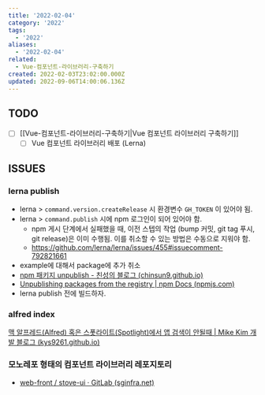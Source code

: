```yaml
---
title: '2022-02-04'
category: '2022'
tags:
  - '2022'
aliases:
  - '2022-02-04'
related:
  - Vue-컴포넌트-라이브러리-구축하기
created: 2022-02-03T23:02:00.000Z
updated: 2022-09-06T14:00:06.136Z
---
```


<Metadata />

## TODO

- [ ] [[Vue-컴포넌트-라이브러리-구축하기|Vue 컴포넌트 라이브러리 구축하기]]
  - [ ] Vue 컴포넌트 라이브러리 배포 (Lerna)

## ISSUES

### lerna publish

- lerna > `command.version.createRelease` 시 환경변수 `GH_TOKEN` 이 있어야 됨.
- lerna > `command.publish` 시에 npm 로그인이 되어 있어야 함.
  - npm 게시 단계에서 실패했을 때, 이전 스텝의 작업 (bump 커밋, git tag 푸시, git release)은 이미 수행됨. 이를 취소할 수 있는 방법은 수동으로 지워야 함.
  - https://github.com/lerna/lerna/issues/455#issuecomment-792821661
- example에 대해서 package에 추가 취소
- [npm 패키지 unpublish - 친성의 블로그 (chinsun9.github.io)](https://chinsun9.github.io/2020/11/12/npm-%ED%8C%A8%ED%82%A4%EC%A7%80-unpublish/)
- [Unpublishing packages from the registry | npm Docs (npmjs.com)](https://docs.npmjs.com/unpublishing-packages-from-the-registry)
- lerna publish 전에 빌드하자.

### alfred index

[맥 알프레드(Alfred) 혹은 스폿라이트(Spotlight)에서 앱 검색이 안될때 | Mike Kim 개발 블로그 (kys9261.github.io)](https://kys9261.github.io/2020/02/29/mac/mac-spotlight-doesnt-show-application/)

### 모노레포 형태의 컴포넌트 라이브러리 레포지토리

- [web-front / stove-ui · GitLab (sginfra.net)](https://stove-gitlab.sginfra.net/web-front/stove-ui/-/tree/chore/config-storybook-addon)
